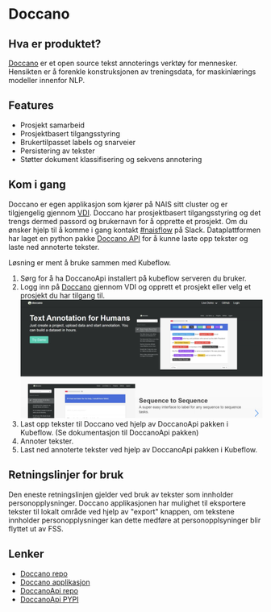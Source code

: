 # Doccano

## Hva er produktet?
[Doccano](https://github.com/doccano/doccano) er et open source tekst
annoterings verktøy for mennesker. Hensikten er å forenkle konstruksjonen
av treningsdata, for maskinlærings modeller innenfor NLP.

## Features
- Prosjekt samarbeid
- Prosjektbasert tilgangsstyring
- Brukertilpasset labels og snarveier
- Persistering av tekster
- Støtter dokument klassifisering og sekvens annotering

## Kom i gang
Doccano er egen applikasjon som kjører på NAIS sitt cluster og er tilgjengelig gjennom
[VDI](https://doccano-kubeflow.nais.adeo.no/). Doccano har prosjektbasert tilgangsstyring og det
trengs dermed passord og brukernavn for å opprette et prosjekt. Om du ønsker hjelp til å komme i gang kontakt [#naisflow](https://nav-it.slack.com/archives/CGRMQHT50) på Slack.
Dataplattformen har laget en python pakke [Doccano API](https://github.com/navikt/data-catalog-doccano-api) for å kunne laste opp tekster og laste ned annoterte tekster.

Løsning er ment å bruke sammen med Kubeflow.

1. Sørg for å ha DoccanoApi installert på kubeflow serveren du bruker.
2. Logg inn på [Doccano](https://doccano-kubeflow.nais.adeo.no/) gjennom VDI og opprett et prosjekt eller velg et prosjekt du har tilgang til.
![Doccano](doccano_welcome.png)
3. Last opp tekster til Doccano ved hjelp av DoccanoApi pakken i Kubeflow. (Se dokumentasjon til DoccanoApi pakken)
4. Annoter tekster.
5. Last ned annoterte tekster ved hjelp av DoccanoApi pakken i Kubeflow.

## Retningslinjer for bruk
Den eneste retningslinjen gjelder ved bruk av tekster som innholder personopplysninger.
Doccano applikasjonen har mulighet til eksportere tekster til lokalt område ved hjelp av "export" knappen, om tekstene
innholder personopplysninger kan dette medføre at personopplsyninger blir flyttet ut av FSS.

## Lenker
- [Doccano repo](https://github.com/doccano/doccano)
- [Doccano applikasjon](https://doccano-kubeflow.nais.adeo.no/)
- [DoccanoApi repo](https://github.com/navikt/data-catalog-doccano-api)
- [DoccanoApi PYPI](https://pypi.org/project/data-catalog-doccano-api/)

